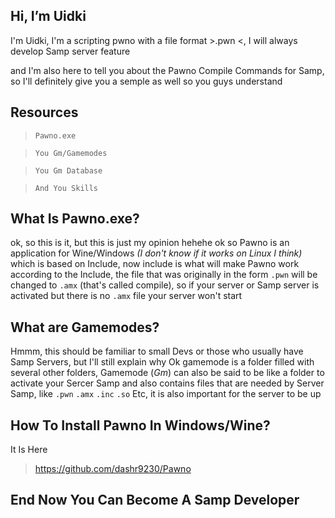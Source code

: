 ## Hi, I’m Uidki
I'm Uidki, I'm a scripting pwno with a file format >.pwn <, I will always develop Samp server feature

and I'm also here to tell you about the Pawno Compile Commands for Samp, so I'll definitely give you a semple as well so you guys understand

## Resources
> `Pawno.exe`

> `You Gm/Gamemodes`

> `You Gm Database`

> `And You Skills`

## What Is Pawno.exe?
ok, so this is it, but this is just my opinion hehehe ok so Pawno is an application for Wine/Windows _(I don't know if it works on Linux I think)_ which is based on Include, now include is what will make Pawno work according to the Include, the file that was originally in the form  `.pwn` will be changed to `.amx` (that's called compile), so if your server or Samp server is activated but there is no `.amx` file your server won't start

## What are Gamemodes?
Hmmm, this should be familiar to small Devs or those who usually have Samp Servers, but I'll still explain why
Ok gamemode is a folder filled with several other folders, Gamemode (_Gm_) can also be said to be like a folder to activate your Sercer Samp and also contains files that are needed by Server Samp, like `.pwn` `.amx` `.inc` `.so` Etc, it is also important for the server to be up

## How To Install Pawno In Windows/Wine?

It Is Here 
> https://github.com/dashr9230/Pawno

## End Now You Can Become A Samp Developer
